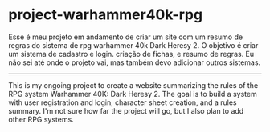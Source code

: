 # project-warhammer40k-rpg

Esse é meu projeto em andamento de criar um site com um resumo de regras do sistema de rpg warhammer 40k Dark Heresy 2.
O objetivo é criar um sistema de cadastro e login. criação de fichas, e resumo de regras.
Eu não sei até onde o projeto vai, mas também devo adicionar outros sistemas.

---------------------------------------------------------------------------------------------------------------------------

This is my ongoing project to create a website summarizing the rules of the RPG system Warhammer 40K: Dark Heresy 2. The goal is to build a system with user registration and login, character sheet creation, and a rules summary. I'm not sure how far the project will go, but I also plan to add other RPG systems.

